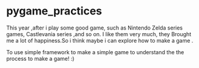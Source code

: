 # pygame_practices
This year ,after i play some good game, such as Nintendo Zelda series games, Castlevania series ,and so on.
I like them very much, they Brought me a lot of happiness.So i think maybe i can explore how to make a game .

To use simple framework to make a simple game to understand the the process to make a game! :)
